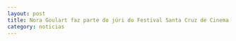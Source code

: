 ```yaml
---
layout: post
title: Nora Goulart faz parte do júri do Festival Santa Cruz de Cinema
category: noticias
---
```

